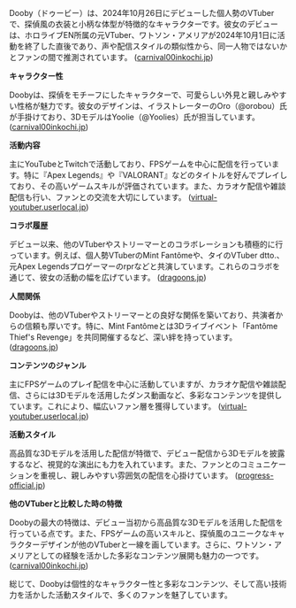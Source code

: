 Dooby（ドゥービー）は、2024年10月26日にデビューした個人勢のVTuberで、探偵風の衣装と小柄な体型が特徴的なキャラクターです。彼女のデビューは、ホロライブEN所属の元VTuber、ワトソン・アメリアが2024年10月1日に活動を終了した直後であり、声や配信スタイルの類似性から、同一人物ではないかとファンの間で推測されています。 ([carnival00inkochi.jp](https://www.carnival00inkochi.jp/dooby-profile/?utm_source=openai))

**キャラクター性**

Doobyは、探偵をモチーフにしたキャラクターで、可愛らしい外見と親しみやすい性格が魅力です。彼女のデザインは、イラストレーターのOro（@orobou）氏が手掛けており、3DモデルはYoolie（@Yoolies）氏が担当しています。 ([carnival00inkochi.jp](https://www.carnival00inkochi.jp/dooby-profile/?utm_source=openai))

**活動内容**

主にYouTubeとTwitchで活動しており、FPSゲームを中心に配信を行っています。特に『Apex Legends』や『VALORANT』などのタイトルを好んでプレイしており、その高いゲームスキルが評価されています。また、カラオケ配信や雑談配信も行い、ファンとの交流を大切にしています。 ([virtual-youtuber.userlocal.jp](https://virtual-youtuber.userlocal.jp/user/41E990C87535F6BD_bf15de?utm_source=openai))

**コラボ履歴**

デビュー以来、他のVTuberやストリーマーとのコラボレーションも積極的に行っています。例えば、個人勢VTuberのMint Fantômeや、タイのVTuber dtto.、元Apex Legendsプロゲーマーのrprなどと共演しています。これらのコラボを通じて、彼女の活動の幅を広げています。 ([dragoons.jp](https://dragoons.jp/ja/collab-partners?utm_source=openai))

**人間関係**

Doobyは、他のVTuberやストリーマーとの良好な関係を築いており、共演者からの信頼も厚いです。特に、Mint Fantômeとは3Dライブイベント「Fantôme Thief's Revenge」を共同開催するなど、深い絆を持っています。 ([dragoons.jp](https://dragoons.jp/ja/about?utm_source=openai))

**コンテンツのジャンル**

主にFPSゲームのプレイ配信を中心に活動していますが、カラオケ配信や雑談配信、さらには3Dモデルを活用したダンス動画など、多彩なコンテンツを提供しています。これにより、幅広いファン層を獲得しています。 ([virtual-youtuber.userlocal.jp](https://virtual-youtuber.userlocal.jp/user/41E990C87535F6BD_bf15de?utm_source=openai))

**活動スタイル**

高品質な3Dモデルを活用した配信が特徴で、デビュー配信から3Dモデルを披露するなど、視覚的な演出にも力を入れています。また、ファンとのコミュニケーションを重視し、親しみやすい雰囲気の配信を心掛けています。 ([progress-official.jp](https://progress-official.jp/dooby-3d-debut/?utm_source=openai))

**他のVTuberと比較した時の特徴**

Doobyの最大の特徴は、デビュー当初から高品質な3Dモデルを活用した配信を行っている点です。また、FPSゲームの高いスキルと、探偵風のユニークなキャラクターデザインが他のVTuberと一線を画しています。さらに、ワトソン・アメリアとしての経験を活かした多彩なコンテンツ展開も魅力の一つです。 ([carnival00inkochi.jp](https://www.carnival00inkochi.jp/dooby-profile/?utm_source=openai))

総じて、Doobyは個性的なキャラクター性と多彩なコンテンツ、そして高い技術力を活かした活動スタイルで、多くのファンを魅了しています。 